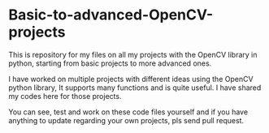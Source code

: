 # Basic-to-advanced-OpenCV-projects
This is repository for my files on all my projects with the OpenCV library in python, starting from basic projects to more advanced ones. 

I have worked on multiple projects with different ideas using the OpenCV python library, It supports many functions and is quite useful. I have shared my codes here for those projects. 

You can see, test and work on these code files yourself and if you have anything to update regarding your own projects, pls send pull request.
